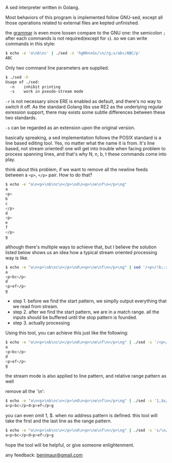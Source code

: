 A sed interpreter written in Golang.

Most behaviors of this program is implemented follow GNU-sed, except all those operations related to external files are kepted unfinished. 

the [grammar](https://github.com/avidya/sed-go/blob/main/sed.g) is even more loosen compare to the GNU one: the semicolon `;` after each commands is not required(except for `s`). so we can write commands in this style:
```Bash
$ echo -e 'a\nb\nc' | ./sed -n 'hgNhnxGs/\n//g;s/abc/ABC/p'
ABC
```

Only two command line parameters are supplied.
```Bash
$ ./sed -h
Usage of ./sed:
  -n	inhibit printing
  -s	work in pseudo-stream mode
```

`-r` is not necessary since ERE is enabled as default, and there's no way to switch it off. As the standard Golang libs use RE2 as the underlying regular exression support, there may exists some subtle differences between these two standards. 

`-s` can be regarded as an extension upon the original version. 

basically spreaking, a sed implementation follows the POSIX standard is a line based editing tool. Yes, no matter what the name it is from. It's line based, not stream oriented! one will get into trouble when facing problem to process spanning lines, and that's why N, n, b, t these commands come into play.

think about this problem, if we want to remove all the newline feeds between a `<p>`, `</p>` pair. How to do that? 

```Bash
$ echo -e "a\n<p>\nb\nc\n</p>\nd\n<p>\ne\nf\n</p>\ng"
a
<p>
b
c
</p>
d
<p>
e
f
</p>
g
```

although there's multiple ways to achieve that, but I believe the solution listed below shows us an idea how a typical stream oriented processing way is like. 

```Bash
$ echo -e "a\n<p>\nb\nc\n</p>\nd\n<p>\ne\nf\n</p>\ng" | sed '/<p>/!b;:x N;/<\/p>/!bx;s/\n//g;'
a
<p>bc</p>
d
<p>ef</p>
g
```

 - step 1. before we find the start pattern, we simplly output everything that we read from stream.
 - step 2. after we find the start pattern, we are in a match range. all the inputs should be buffered until the stop pattern is founded. 
 - step 3. actually processing

Using this tool, you can achieve this just like the following:
```Bash
$ echo -e "a\n<p>\nb\nc\n</p>\nd\n<p>\ne\nf\n</p>\ng" | ./sed -s '/<p>/,/<\/p>/s/\n//g'
a
<p>bc</p>
d
<p>ef</p>
g
```

the stream mode is also applied to line pattern, and relative range pattern as well

remove all the `\n':
```Bash
$ echo -e "a\n<p>\nb\nc\n</p>\nd\n<p>\ne\nf\n</p>\ng" | ./sed -s '1,$s/\n//g'
a<p>bc</p>d<p>ef</p>g
```

you can even omit 1, $. when no address pattern is defined. this tool will take the first and  the last line as the range pattern.


```Bash
$ echo -e "a\n<p>\nb\nc\n</p>\nd\n<p>\ne\nf\n</p>\ng" | ./sed -s 's/\n//g'
a<p>bc</p>d<p>ef</p>g
```

hope the tool will be helpful, or give someone enlightenment. 

any feedback: benimaur@gmail.com
